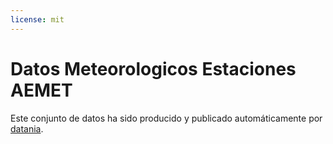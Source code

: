 ```yaml
---
license: mit
---
```


# Datos Meteorologicos Estaciones AEMET

Este conjunto de datos ha sido producido y publicado automáticamente por [datania](https://github.com/davidgasquez/datania).
